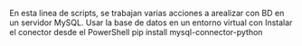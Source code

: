 En esta linea de scripts, se trabajan varias acciones a arealizar con BD en un servidor MySQL.
Usar la base de datos en un entorno virtual con Instalar el conector desde el PowerShell pip install mysql-connector-python
